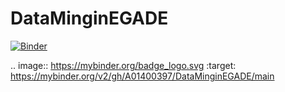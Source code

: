 # DataMinginEGADE
[![Binder](https://mybinder.org/badge_logo.svg)](https://mybinder.org/v2/gh/A01400397/DataMinginEGADE/main)

.. image:: https://mybinder.org/badge_logo.svg
 :target: https://mybinder.org/v2/gh/A01400397/DataMinginEGADE/main
 
